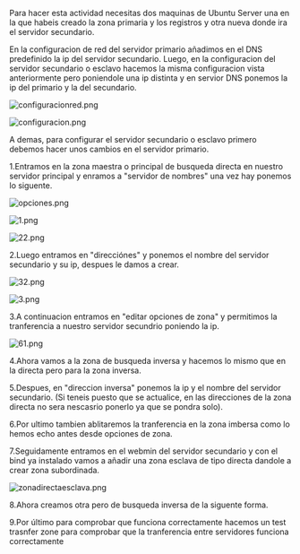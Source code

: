 Para hacer esta actividad necesitas dos maquinas de Ubuntu Server una en la que habeis creado la zona primaria y los registros 
y otra nueva donde ira el servidor secundario.

En la configuracion de red del servidor primario añadimos en el DNS predefinido la ip del servidor secundario. Luego, en la configuracion del servidor secundario o esclavo hacemos la misma configuracion vista anteriormente pero poniendole una ip distinta y en servior DNS ponemos la ip del primario y la del secundario.

![configuracionred.png](./imagenes/configuracionred.PNG)

![configuracion.png](./imagenes/configuracion.PNG)

A demas, para configurar el servidor secundario o esclavo primero debemos hacer unos cambios en el servidor primario.

1.Entramos en la zona maestra o principal de busqueda directa en nuestro servidor principal y enramos a "servidor de nombres"
una vez hay ponemos lo siguente.

![opciones.png](./imagenes/31.png)

![1.png](./imagenes/1.png)

![22.png](./imagenes/22.png)

2.Luego entramos en "direcciónes" y ponemos el nombre del servidor secundario y su ip,
despues le damos a crear.

![32.png](./imagenes/32.png)

![3.png](./imagenes/3.png)

3.A continuacion entramos en "editar opciones de zona" y permitimos la tranferencia
a nuestro servidor secundrio poniendo la ip.

![61.png](./imagenes/61.png)

4.Ahora vamos a la zona de busqueda inversa y hacemos lo mismo que en la directa pero para la zona inversa.



5.Despues, en "direccion inversa" ponemos la ip y el nombre del servidor secundario. (Si teneis puesto que se actualice, en las direcciones de la zona directa no sera nescasrio ponerlo ya que se pondra solo).

6.Por ultimo tambien ablitaremos la tranferencia en la zona imbersa como lo hemos echo antes desde opciones de zona.

7.Seguidamente entramos en el webmin del servidor secundario y con el bind ya instalado vamos a añadir una zona esclava de tipo directa dandole a crear zona subordinada.

![zonadirectaesclava.png](./imagenes/zonadirectaesclava.png)

8.Ahora creamos otra pero de busqueda inversa de la siguente forma.

9.Por último para comprobar que funciona correctamente hacemos un test trasnfer zone para comprobar que la tranferencia entre servidores funciona correctamente
